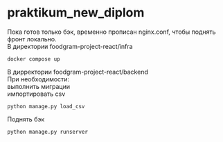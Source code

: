 # praktikum_new_diplom

Пока готов только бэк, временно прописан nginx.conf, чтобы поднять фронт локально.  
В директории foodgram-project-react/infra  
```
docker compose up
```
В дирректории foodgram-project-react/backend  
При необходимости:  
выполнить миграции  
импортировать csv  
```
python manage.py load_csv
```
Поднять бэк  
```
python manage.py runserver
```
